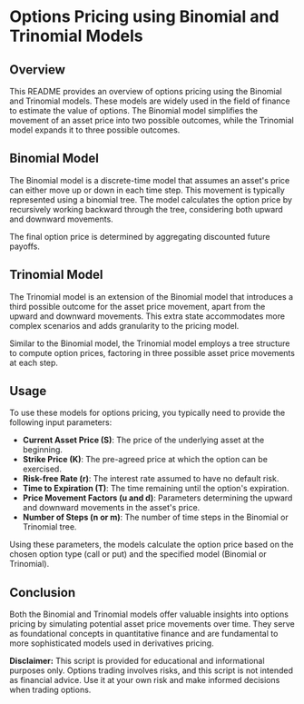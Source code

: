 # Options Pricing using Binomial and Trinomial Models

## Overview

This README provides an overview of options pricing using the Binomial and Trinomial models. These models are widely used in the field of finance to estimate the value of options. The Binomial model simplifies the movement of an asset price into two possible outcomes, while the Trinomial model expands it to three possible outcomes.

## Binomial Model

The Binomial model is a discrete-time model that assumes an asset's price can either move up or down in each time step. This movement is typically represented using a binomial tree. The model calculates the option price by recursively working backward through the tree, considering both upward and downward movements.

The final option price is determined by aggregating discounted future payoffs.

## Trinomial Model

The Trinomial model is an extension of the Binomial model that introduces a third possible outcome for the asset price movement, apart from the upward and downward movements. This extra state accommodates more complex scenarios and adds granularity to the pricing model.

Similar to the Binomial model, the Trinomial model employs a tree structure to compute option prices, factoring in three possible asset price movements at each step.

## Usage

To use these models for options pricing, you typically need to provide the following input parameters:

- **Current Asset Price (S)**: The price of the underlying asset at the beginning.
- **Strike Price (K)**: The pre-agreed price at which the option can be exercised.
- **Risk-free Rate (r)**: The interest rate assumed to have no default risk.
- **Time to Expiration (T)**: The time remaining until the option's expiration.
- **Price Movement Factors (u and d)**: Parameters determining the upward and downward movements in the asset's price.
- **Number of Steps (n or m)**: The number of time steps in the Binomial or Trinomial tree.

Using these parameters, the models calculate the option price based on the chosen option type (call or put) and the specified model (Binomial or Trinomial).

## Conclusion

Both the Binomial and Trinomial models offer valuable insights into options pricing by simulating potential asset price movements over time. They serve as foundational concepts in quantitative finance and are fundamental to more sophisticated models used in derivatives pricing.

**Disclaimer:** This script is provided for educational and informational purposes only. Options trading involves risks, and this script is not intended as financial advice. Use it at your own risk and make informed decisions when trading options.
